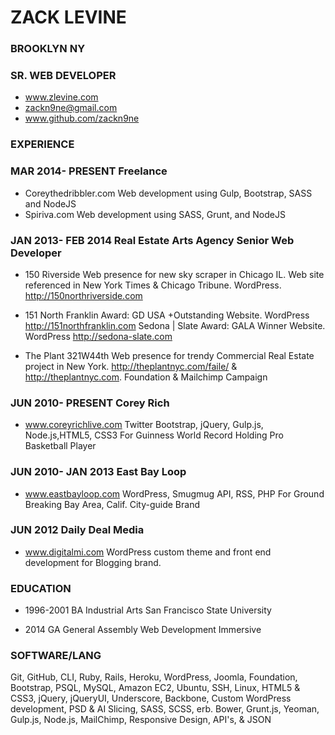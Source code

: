 # ZACK LEVINE
### BROOKLYN NY
### SR. WEB DEVELOPER

* www.zlevine.com
* zackn9ne@gmail.com 
* www.github.com/zackn9ne

### EXPERIENCE 

### MAR 2014- PRESENT Freelance
* Coreythedribbler.com Web development using Gulp, Bootstrap, SASS and NodeJS
* Spiriva.com Web development using SASS, Grunt, and NodeJS

### JAN 2013- FEB 2014 Real Estate Arts Agency Senior Web Developer

* 150 Riverside Web presence for new sky scraper in Chicago IL. Web site referenced in New York Times & Chicago Tribune. WordPress. http://150northriverside.com

* 151 North Franklin Award: GD USA +Outstanding Website. WordPress http://151northfranklin.com
Sedona | Slate Award:  GALA Winner Website. WordPress http://sedona-slate.com

* The Plant 321W44th Web presence for trendy Commercial Real Estate project in New York. http://theplantnyc.com/faile/ & http://theplantnyc.com. Foundation & Mailchimp Campaign 

### JUN 2010- PRESENT Corey Rich
* www.coreyrichlive.com Twitter Bootstrap, jQuery, Gulp.js, Node.js,HTML5, CSS3 For Guinness World Record Holding Pro Basketball Player

### JUN 2010- JAN 2013 East Bay Loop
* www.eastbayloop.com WordPress, Smugmug API, RSS, PHP For Ground Breaking Bay Area, Calif. City-guide Brand

### JUN 2012 Daily Deal Media
* www.digitalmi.com WordPress custom theme and front end development for Blogging brand.

### EDUCATION
* 1996-2001
BA Industrial Arts San Francisco State University 

* 2014
GA General Assembly Web Development Immersive

### SOFTWARE/LANG
Git, GitHub, CLI, Ruby, Rails, Heroku, WordPress, Joomla, Foundation, Bootstrap, PSQL, MySQL, Amazon EC2, Ubuntu, SSH, Linux, HTML5 & CSS3, jQuery, jQueryUI, Underscore, Backbone, Custom WordPress development, PSD & AI Slicing, SASS, SCSS, erb. Bower, Grunt.js, Yeoman, Gulp.js, Node.js, MailChimp, Responsive Design, API's, & JSON

